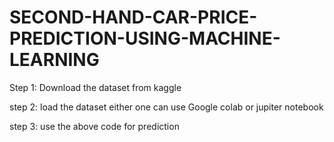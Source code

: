 # SECOND-HAND-CAR-PRICE-PREDICTION-USING-MACHINE-LEARNING

Step 1: Download the dataset from kaggle 

step 2: load the dataset either one can use Google colab or jupiter notebook

step 3: use the above code for prediction
